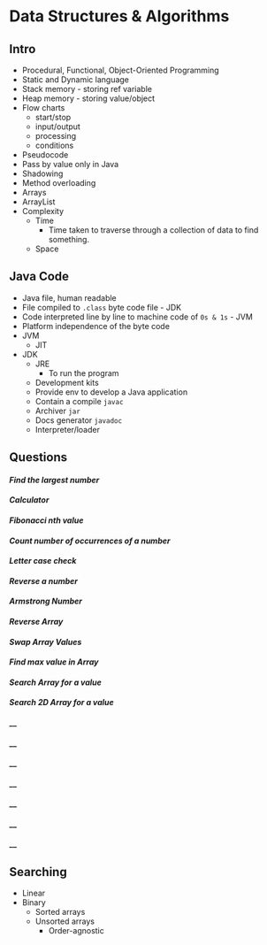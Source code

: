 # **Data Structures & Algorithms**

## **Intro**
* Procedural, Functional, Object-Oriented Programming
* Static and Dynamic language
* Stack memory - storing ref variable
* Heap memory - storing value/object
* Flow charts
    - start/stop
    - input/output
    - processing
    - conditions
* Pseudocode
* Pass by value only in Java
* Shadowing
* Method overloading
* Arrays
* ArrayList
* Complexity
    - Time
        - Time taken to traverse through a collection of data to find something.
    - Space

## **Java Code**
* Java file, human readable
* File compiled to `.class` byte code file - JDK
* Code interpreted line by line to machine code of `0s & 1s` - JVM
* Platform independence of the byte code
* JVM
    - JIT
* JDK
    - JRE
        - To run the program
    - Development kits
    - Provide env to develop a Java application
    - Contain a compile `javac`
    - Archiver `jar`
    - Docs generator `javadoc`
    - Interpreter/loader

## **Questions**
#### _Find the largest number_
#### _Calculator_
#### _Fibonacci nth value_
#### _Count number of occurrences of a number_
#### _Letter case check_
#### _Reverse a number_
#### _Armstrong Number_
#### _Reverse Array_
#### _Swap Array Values_
#### _Find max value in Array_
#### _Search Array for a value_
#### _Search 2D Array for a value_
#### __
#### __
#### __
#### __
#### __
#### __
#### __

## **Searching**
* Linear
* Binary
  - Sorted arrays
  - Unsorted arrays
    - Order-agnostic